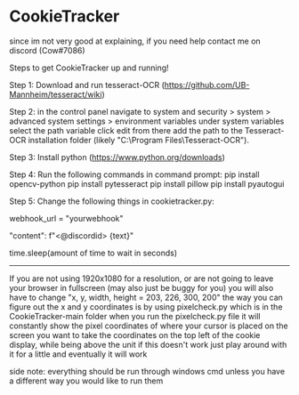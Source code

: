 # CookieTracker
since im not very good at explaining, if you need help contact me on discord (Cow#7086)

Steps to get CookieTracker up and running!

Step 1:
Download and run tesseract-OCR (https://github.com/UB-Mannheim/tesseract/wiki)

Step 2:
in the control panel navigate to system and security > system > advanced system settings > environment variables
under system variables select the path variable click edit
from there add the path to the Tesseract-OCR installation folder (likely "C:\Program Files\Tesseract-OCR").

Step 3:
Install python (https://www.python.org/downloads)

Step 4:
Run the following commands in command prompt:
pip install opencv-python
pip install pytesseract
pip install pillow
pip install pyautogui

Step 5:
Change the following things in cookietracker.py:

webhook_url = "yourwebhook"

"content": f"<@discordid>  {text}"

time.sleep(amount of time to wait in seconds)

------------------------------------------------

If you are not using 1920x1080 for a resolution, or are not going to leave your browser in fullscreen (may also just be buggy for you)
you will also have to change "x, y, width, height = 203, 226, 300, 200"
the way you can figure out the x and y coordinates is by using pixelcheck.py which is in the CookieTracker-main folder
when you run the pixelcheck.py file it will constantly show the pixel coordinates of where your cursor is placed on the screen
you want to take the coordinates on the top left of the cookie display, while being above the unit
if this doesn't work just play around with it for a little and eventually it will work

side note: everything should be run through windows cmd unless you have a different way you would like to run them
